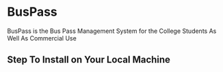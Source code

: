 # BusPass
BusPass is the Bus Pass Management System for the College Students As Well As Commercial Use

## Step To Install on Your Local Machine